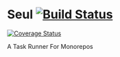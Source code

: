 # Seul [![Build Status](https://circleci.com/gh/MehdiGolchin/seul.png?circle-token=:circle-token)](https://circleci.com/gh/MehdiGolchin/seul)

[![Coverage Status](https://coveralls.io/repos/github/MehdiGolchin/seul/badge.svg?branch=master)](https://coveralls.io/github/MehdiGolchin/seul?branch=master)

A Task Runner For Monorepos
